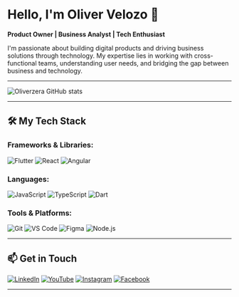 # Hello, I'm Oliver Velozo 👋
**Product Owner | Business Analyst | Tech Enthusiast**

I'm passionate about building digital products and driving business solutions through technology. My expertise lies in working with cross-functional teams, understanding user needs, and bridging the gap between business and technology.

---

![Oliverzera GitHub stats](https://github-readme-stats.vercel.app/api?username=Oliverzera&show_icons=true&theme=dracula)

---

## 🛠️ **My Tech Stack** 

### Frameworks & Libraries:
![Flutter](https://img.shields.io/badge/Flutter-02569B?style=for-the-badge&logo=flutter&logoColor=white)
![React](https://img.shields.io/badge/React-20232A?style=for-the-badge&logo=react&logoColor=61DAFB)
![Angular](https://img.shields.io/badge/Angular-DD0031?style=for-the-badge&logo=angular&logoColor=white)

### Languages:
![JavaScript](https://img.shields.io/badge/JavaScript-F7DF1E?style=for-the-badge&logo=javascript&logoColor=black)
![TypeScript](https://img.shields.io/badge/TypeScript-007ACC?style=for-the-badge&logo=typescript&logoColor=white)
![Dart](https://img.shields.io/badge/Dart-0175C2?style=for-the-badge&logo=dart&logoColor=white)

### Tools & Platforms:
![Git](https://img.shields.io/badge/GIT-E44C30?style=for-the-badge&logo=git&logoColor=white)
![VS Code](https://img.shields.io/badge/Visual_Studio_Code-0078D4?style=for-the-badge&logo=visual%20studio%20code&logoColor=white)
![Figma](https://img.shields.io/badge/Figma-F24E1E?style=for-the-badge&logo=figma&logoColor=white)
![Node.js](https://img.shields.io/badge/Node.js-43853D?style=for-the-badge&logo=node.js&logoColor=white)

---

## 📫 **Get in Touch**

[![LinkedIn](https://img.shields.io/badge/LinkedIn-0077B5?style=for-the-badge&logo=linkedin&logoColor=white)](https://www.linkedin.com/in/oliver-ferreira-velozo-de-oliveira-b40702213/)
[![YouTube](https://img.shields.io/badge/YouTube-FF0000?style=for-the-badge&logo=youtube&logoColor=white)](https://www.youtube.com/@o_velozo)
[![Instagram](https://img.shields.io/badge/Instagram-E4405F?style=for-the-badge&logo=instagram&logoColor=white)](https://www.instagram.com/_ovelozo/)
[![Facebook](https://img.shields.io/badge/Facebook-1877F2?style=for-the-badge&logo=facebook&logoColor=white)](https://www.facebook.com/oliver.ferreirav/?locale=pt_BR)

---

